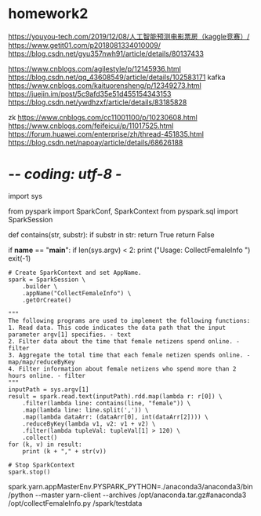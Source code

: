 # homework2
https://youyou-tech.com/2019/12/08/人工智能预测电影票房（kaggle竞赛）/
https://www.getit01.com/p2018081334010009/
https://blog.csdn.net/gyu357nwh91/article/details/80137433

https://www.cnblogs.com/agilestyle/p/12145936.html
https://blog.csdn.net/qq_43608549/article/details/102583171
kafka  https://www.cnblogs.com/kaituorensheng/p/12349273.html https://juejin.im/post/5c9afd35e51d455154343153 https://blog.csdn.net/ywdhzxf/article/details/83185828

zk https://www.cnblogs.com/cc11001100/p/10230608.html
https://www.cnblogs.com/feifeicui/p/11017525.html
https://forum.huawei.com/enterprise/zh/thread-451835.html
https://blog.csdn.net/napoay/article/details/68626188
# -*- coding: utf-8 -*

import sys

from pyspark import SparkConf, SparkContext
from pyspark.sql import SparkSession

def contains(str, substr):
	if substr in str:
		return True
	return False

if __name__ == "__main__":
	if len(sys.argv) < 2:
		print ("Usage: CollectFemaleInfo <file>")
		exit(-1)

	# Create SparkContext and set AppName.
	spark = SparkSession \
		.builder \
		.appName("CollectFemaleInfo") \
		.getOrCreate()

	"""
	The following programs are used to implement the following functions:
	1. Read data. This code indicates the data path that the input parameter argv[1] specifies. - text
	2. Filter data about the time that female netizens spend online. - filter
	3. Aggregate the total time that each female netizen spends online. - map/map/reduceByKey
	4. Filter information about female netizens who spend more than 2 hours online. - filter
	"""
	inputPath = sys.argv[1]
	result = spark.read.text(inputPath).rdd.map(lambda r: r[0]) \
		.filter(lambda line: contains(line, "female")) \
		.map(lambda line: line.split(',')) \
		.map(lambda dataArr: (dataArr[0], int(dataArr[2]))) \
		.reduceByKey(lambda v1, v2: v1 + v2) \
		.filter(lambda tupleVal: tupleVal[1] > 120) \
		.collect()
	for (k, v) in result:
		print (k + "," + str(v))

	# Stop SparkContext
	spark.stop()
	
spark.yarn.appMasterEnv.PYSPARK_PYTHON=./anaconda3/anaconda3/bin/python --master yarn-client --archives /opt/anaconda.tar.gz#anaconda3 /opt/collectFemaleInfo.py /spark/testdata
